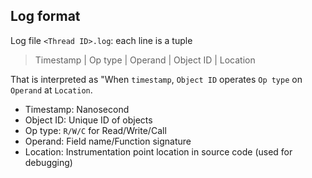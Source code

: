## Log format

Log file `<Thread ID>.log`: each line is a tuple

> Timestamp | Op type | Operand | Object ID | Location

That is interpreted as "When `timestamp`, `Object ID` operates `Op type` on `Operand` at `Location`.

- Timestamp: Nanosecond
- Object ID: Unique ID of objects
- Op type: `R/W/C` for Read/Write/Call
- Operand: Field name/Function signature
- Location: Instrumentation point location in source code (used for debugging)
